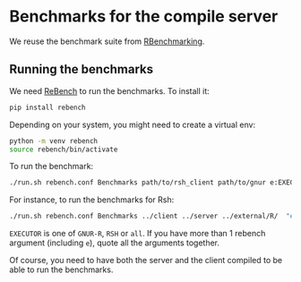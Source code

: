 # Benchmarks for the compile server

We reuse the benchmark suite from [RBenchmarking](https://github.com/reactorlabs/RBenchmarking/tree/master).

## Running the benchmarks

We need [ReBench](https://rebench.readthedocs.io/en/latest/) to run the benchmarks. 
To install it:

```bash
pip install rebench
```

Depending on your system, you might need to create a virtual env:

```bash
python -m venv rebench
source rebench/bin/activate
```

To run the benchmark:

```bash
./run.sh rebench.conf Benchmarks path/to/rsh_client path/to/gnur e:EXECUTOR <other rebench args>
```

For instance, to run the benchmarks for Rsh:

```bash 
./run.sh rebench.conf Benchmarks ../client ../server ../external/R/  "e:RSH e:GNU-R"
```

`EXECUTOR` is one of `GNUR-R`, `RSH` or `all`. If you have more than 1 rebench argument (including `e`), 
quote all the arguments together.

Of course, you need to have both the server and the client compiled to be able to run the benchmarks.